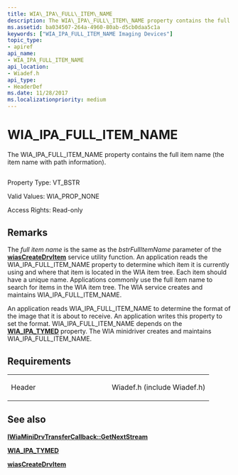 ```yaml
---
title: WIA\_IPA\_FULL\_ITEM\_NAME
description: The WIA\_IPA\_FULL\_ITEM\_NAME property contains the full item name (the item name with path information).
ms.assetid: ba034507-264a-4960-80ab-d5cb0daa5c1a
keywords: ["WIA_IPA_FULL_ITEM_NAME Imaging Devices"]
topic_type:
- apiref
api_name:
- WIA_IPA_FULL_ITEM_NAME
api_location:
- Wiadef.h
api_type:
- HeaderDef
ms.date: 11/28/2017
ms.localizationpriority: medium
---
```


# WIA\_IPA\_FULL\_ITEM\_NAME


The WIA\_IPA\_FULL\_ITEM\_NAME property contains the full item name (the item name with path information).

## <span id="ddk_wia_ipa_full_item_name_si"></span><span id="DDK_WIA_IPA_FULL_ITEM_NAME_SI"></span>


Property Type: VT\_BSTR

Valid Values: WIA\_PROP\_NONE

Access Rights: Read-only

Remarks
-------

The *full item name* is the same as the *bstrFullItemName* parameter of the [**wiasCreateDrvItem**](https://msdn.microsoft.com/library/windows/hardware/ff549160) service utility function. An application reads the WIA\_IPA\_FULL\_ITEM\_NAME property to determine which item it is currently using and where that item is located in the WIA item tree. Each item should have a unique name. Applications commonly use the full item name to search for items in the WIA item tree. The WIA service creates and maintains WIA\_IPA\_FULL\_ITEM\_NAME.

An application reads WIA\_IPA\_FULL\_ITEM\_NAME to determine the format of the image that it is about to receive. An application writes this property to set the format. WIA\_IPA\_FULL\_ITEM\_NAME depends on the [**WIA\_IPA\_TYMED**](wia-ipa-tymed.md) property. The WIA minidriver creates and maintains WIA\_IPA\_FULL\_ITEM\_NAME.

Requirements
------------

<table>
<colgroup>
<col width="50%" />
<col width="50%" />
</colgroup>
<tbody>
<tr class="odd">
<td><p>Header</p></td>
<td>Wiadef.h (include Wiadef.h)</td>
</tr>
</tbody>
</table>

## See also


[**IWiaMiniDrvTransferCallback::GetNextStream**](https://msdn.microsoft.com/library/windows/hardware/jj151551)

[**WIA\_IPA\_TYMED**](wia-ipa-tymed.md)

[**wiasCreateDrvItem**](https://msdn.microsoft.com/library/windows/hardware/ff549160)

 

 







